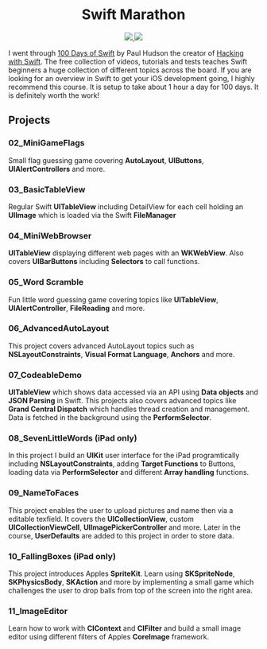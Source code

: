 <h1 align="center">
  Swift Marathon
</h1>
<p align="center">
    <a href="https://swift.org/documentation/">
    <img src="https://img.shields.io/badge/Swift-5.0-orange.svg" />
    </a>
    <a href="https://www.reddit.com/user/JDK_92">
        <img src="https://img.shields.io/badge/contact-@jdk_92-blue.svg?style=flat" />
    </a>
</p>

I went through [100 Days of Swift](https://www.hackingwithswift.com/100) by Paul Hudson the creator of [Hacking with Swift](https://www.hackingwithswift.com/). The free collection of videos, tutorials and tests teaches Swift beginners a huge collection of different topics across the board. If you are looking for an overview  in Swift to get your iOS development going, I highly recommend this course. It is setup to take about 1 hour a day for 100 days. It is definitely worth the work!

## Projects

### 02_MiniGameFlags

Small flag guessing game covering **AutoLayout**, **UIButtons**, **UIAlertControllers** and more.

### 03_BasicTableView

Regular Swift **UITableView** including DetailView for each cell holding an **UIImage** which is loaded via the Swift **FileManager**

### 04_MiniWebBrowser

**UITableView** displaying different web pages with an **WKWebView**. Also covers **UIBarButtons** including **Selectors** to call functions.

### 05_Word Scramble

Fun little word guessing game covering topics like **UITableView**, **UIAlertController**, **FileReading** and more.

### 06_AdvancedAutoLayout

This project covers advanced AutoLayout topics such as **NSLayoutConstraints**, **Visual Format Language**, **Anchors** and more.

### 07_CodeableDemo

**UITableView** which shows data accessed via an API using **Data objects** and **JSON Parsing** in Swift. This projects also covers advanced topics like **Grand Central Dispatch** which handles thread creation and management. Data is fetched in the background using the **PerformSelector**.

### 08_SevenLittleWords (iPad only)

In this project I build an **UIKit** user interface for the iPad programtically including **NSLayoutConstraints**, adding **Target Functions** to Buttons, loading data via **PerformSelector** and different **Array handling** functions.

### 09_NameToFaces

This project enables the user to upload pictures and name then via a editable texfield. It covers the **UICollectionView**, custom **UICollectionViewCell**, **UIImagePickerController** and more. Later in the course, **UserDefaults** are added to this project in order to store data.

### 10_FallingBoxes (iPad only)

This project introduces Apples **SpriteKit**. Learn using **SKSpriteNode**, **SKPhysicsBody**, **SKAction** and more by implementing a small game which challenges the user to drop balls from top of the screen into the right area.

### 11_ImageEditor

Learn how to work with **CIContext** and **CIFilter** and build a small image editor using different filters of Apples **CoreImage** framework.
